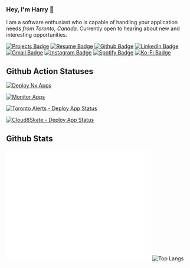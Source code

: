 ### Hey, I'm Harry 👋

I am a software enthusiast who is capable of handling your application needs _from Toronto, Canada_. Currently open to hearing about new and interesting opportunities.

[![Projects Badge](https://img.shields.io/badge/Projects-20B2AA?style=for-the-badge)](https://harryliu.design/projects) [![Resume Badge](https://img.shields.io/badge/Resume-20B2AA?style=for-the-badge)](https://harryliu.design/assets/HarryLiu-Resume.pdf) [![Github Badge](https://img.shields.io/badge/GitHub-100000?style=for-the-badge&logo=github&logoColor=white)](https://github.com/iamharryliu) [![LinkedIn Badge](https://img.shields.io/badge/linkedin-%230077B5.svg?style=for-the-badge&logo=linkedin&logoColor=white)](https://www.linkedin.com/in/iamharryliu/) [![Gmail Badge](https://img.shields.io/badge/Gmail-D14836?style=for-the-badge&logo=gmail&logoColor=white)](mailto:harryliu1995@gmail.com) [![Instagram Badge](https://img.shields.io/badge/Instagram-%23E4405F.svg?style=for-the-badge&logo=Instagram&logoColor=white)](https://www.instagram.com/prettydamntired/) [![Spotify Badge](https://img.shields.io/badge/Spotify-1ED760?style=for-the-badge&logo=spotify&logoColor=white)](https://open.spotify.com/user/22z5agodra7fwhm2erdqn5bjq) [![Ko-Fi Badge](https://img.shields.io/badge/Ko--fi-F16061?style=for-the-badge&logo=ko-fi&logoColor=white)](https://ko-fi.com/prettydamntired)

## Github Action Statuses

[![Deploy Nx Apps](https://github.com/iamharryliu/vigilant-broccoli/actions/workflows/deploy-nx-apps-action.yml/badge.svg)](https://github.com/iamharryliu/vigilant-broccoli/actions/workflows/deploy-nx-apps-action.yml)

[![Monitor Apps](https://github.com/iamharryliu/vigilant-broccoli/actions/workflows/monitor-apps-action.yml/badge.svg)](https://github.com/iamharryliu/vigilant-broccoli/actions/workflows/monitor-apps-action.yml)

[![Toronto Alerts - Deploy App Status](https://github.com/iamharryliu/vigilant-broccoli/actions/workflows/deploy-toronto-alerts-app-action.yml/badge.svg)](https://github.com/iamharryliu/vigilant-broccoli/actions/workflows/deploy-toronto-alerts-app-action.yml)

[![Cloud8Skate - Deploy App Status](https://github.com/iamharryliu/vigilant-broccoli/actions/workflows/deploy-cloud-8-skate-action.yml/badge.svg)](https://github.com/iamharryliu/vigilant-broccoli/actions/workflows/deploy-toronto-alerts-app-action.yml)

<!-- [![GitHub Streak](https://streak-stats.demolab.com/?user=iamharryliu&theme=dark)](https://git.io/streak-stats) -->

## Github Stats

<img src="/github-metrics.svg" alt="Metrics" style="height: 300px;"> <img src="https://github-readme-stats.vercel.app/api/top-langs/?username=iamharryliu" alt="Top Langs" style="height: 300px;">
